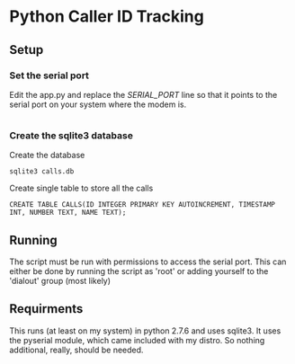 # Python Caller ID Tracking

## Setup

### Set the serial port

Edit the app.py and replace the *SERIAL_PORT* line so that it points to the serial port on your system where the 
modem is.

```SERIAL_PORT = '/dev/ttsS0'
```

### Create the sqlite3 database

Create the database

```sqlite3 calls.db```

Create single table to store all the calls

```CREATE TABLE CALLS(ID INTEGER PRIMARY KEY AUTOINCREMENT, TIMESTAMP INT, NUMBER TEXT, NAME TEXT);```

## Running

The script must be run with permissions to access the serial port.  This can either be done by running the script as 'root' or adding yourself to the 'dialout' group (most likely)


## Requirments

This runs (at least on my system) in python 2.7.6 and uses sqlite3.  It uses the pyserial module, which came included with my distro.  So nothing additional, really, should be needed.


